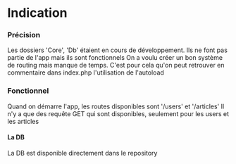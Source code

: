 # Indication

### Précision
Les dossiers 'Core', 'Db' étaient en cours de développement. Ils ne font pas partie de l'app mais ils sont fonctionnels
On a voulu créer un bon système de routing mais manque de temps.
C'est pour cela qu'on peut retrouver en commentaire dans index.php l'utilisation de l'autoload

### Fonctionnel
Quand on démarre l'app, les routes disponibles sont '/users' et '/articles'
Il n'y a que des requête GET qui sont disponibles, seulement pour les users et les articles

#### La DB
La DB est disponible directement dans le repository
